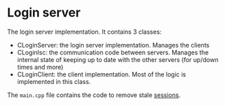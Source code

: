 # Login server
The login server implementation. It contains 3 classes:
* CLoginServer: the login server implementation. Manages the clients
* CLoginIsc: the communication code between servers. Manages the internal state of keeping up to date with the other servers (for up/down times and more)
* CLoginClient: the client implementation. Most of the logic is implemented in this class.

The `main.cpp` file contains the code to remove stale [sessions](../../Database/database.md#table-sessions).
